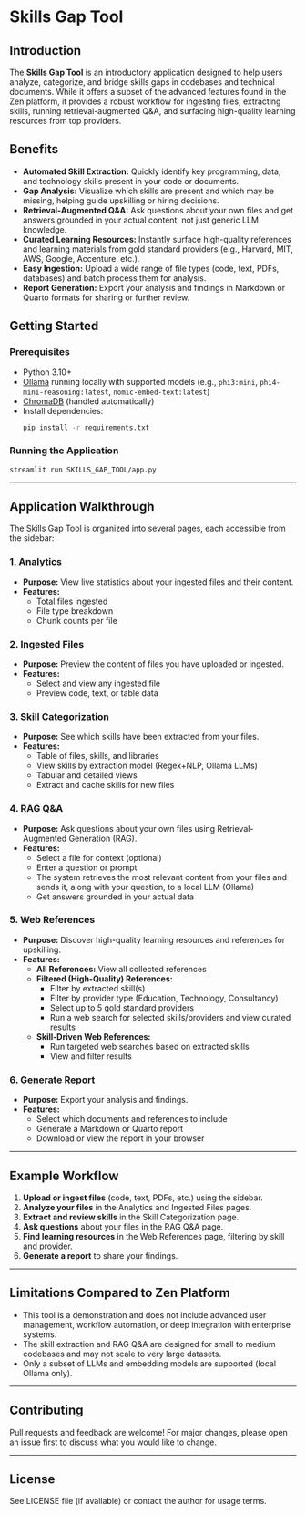 # Skills Gap Tool

## Introduction

The **Skills Gap Tool** is an introductory application designed to help users analyze, categorize, and bridge skills gaps in codebases and technical documents. While it offers a subset of the advanced features found in the Zen platform, it provides a robust workflow for ingesting files, extracting skills, running retrieval-augmented Q&A, and surfacing high-quality learning resources from top providers.

## Benefits

- **Automated Skill Extraction:** Quickly identify key programming, data, and technology skills present in your code or documents.
- **Gap Analysis:** Visualize which skills are present and which may be missing, helping guide upskilling or hiring decisions.
- **Retrieval-Augmented Q&A:** Ask questions about your own files and get answers grounded in your actual content, not just generic LLM knowledge.
- **Curated Learning Resources:** Instantly surface high-quality references and learning materials from gold standard providers (e.g., Harvard, MIT, AWS, Google, Accenture, etc.).
- **Easy Ingestion:** Upload a wide range of file types (code, text, PDFs, databases) and batch process them for analysis.
- **Report Generation:** Export your analysis and findings in Markdown or Quarto formats for sharing or further review.

## Getting Started

### Prerequisites
- Python 3.10+
- [Ollama](https://ollama.com/) running locally with supported models (e.g., `phi3:mini`, `phi4-mini-reasoning:latest`, `nomic-embed-text:latest`)
- [ChromaDB](https://www.trychroma.com/) (handled automatically)
- Install dependencies:
  ```bash
  pip install -r requirements.txt
  ```

### Running the Application
```bash
streamlit run SKILLS_GAP_TOOL/app.py
```

---

## Application Walkthrough

The Skills Gap Tool is organized into several pages, each accessible from the sidebar:

### 1. **Analytics**
- **Purpose:** View live statistics about your ingested files and their content.
- **Features:**
  - Total files ingested
  - File type breakdown
  - Chunk counts per file

### 2. **Ingested Files**
- **Purpose:** Preview the content of files you have uploaded or ingested.
- **Features:**
  - Select and view any ingested file
  - Preview code, text, or table data

### 3. **Skill Categorization**
- **Purpose:** See which skills have been extracted from your files.
- **Features:**
  - Table of files, skills, and libraries
  - View skills by extraction model (Regex+NLP, Ollama LLMs)
  - Tabular and detailed views
  - Extract and cache skills for new files

### 4. **RAG Q&A**
- **Purpose:** Ask questions about your own files using Retrieval-Augmented Generation (RAG).
- **Features:**
  - Select a file for context (optional)
  - Enter a question or prompt
  - The system retrieves the most relevant content from your files and sends it, along with your question, to a local LLM (Ollama)
  - Get answers grounded in your actual data

### 5. **Web References**
- **Purpose:** Discover high-quality learning resources and references for upskilling.
- **Features:**
  - **All References:** View all collected references
  - **Filtered (High-Quality) References:**
    - Filter by extracted skill(s)
    - Filter by provider type (Education, Technology, Consultancy)
    - Select up to 5 gold standard providers
    - Run a web search for selected skills/providers and view curated results
  - **Skill-Driven Web References:**
    - Run targeted web searches based on extracted skills
    - View and filter results

### 6. **Generate Report**
- **Purpose:** Export your analysis and findings.
- **Features:**
  - Select which documents and references to include
  - Generate a Markdown or Quarto report
  - Download or view the report in your browser

---

## Example Workflow
1. **Upload or ingest files** (code, text, PDFs, etc.) using the sidebar.
2. **Analyze your files** in the Analytics and Ingested Files pages.
3. **Extract and review skills** in the Skill Categorization page.
4. **Ask questions** about your files in the RAG Q&A page.
5. **Find learning resources** in the Web References page, filtering by skill and provider.
6. **Generate a report** to share your findings.

---

## Limitations Compared to Zen Platform
- This tool is a demonstration and does not include advanced user management, workflow automation, or deep integration with enterprise systems.
- The skill extraction and RAG Q&A are designed for small to medium codebases and may not scale to very large datasets.
- Only a subset of LLMs and embedding models are supported (local Ollama only).

---

## Contributing
Pull requests and feedback are welcome! For major changes, please open an issue first to discuss what you would like to change.

---

## License
See LICENSE file (if available) or contact the author for usage terms. 